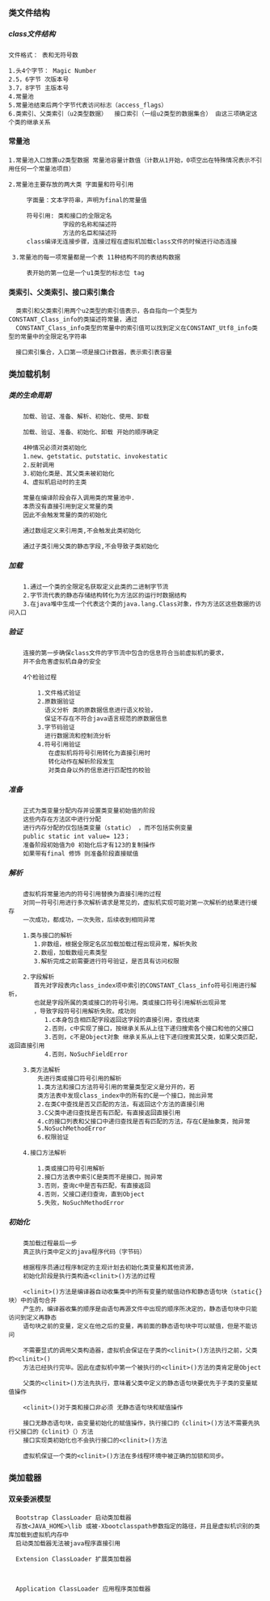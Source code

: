 ### 类文件结构
 
 
##### class文件结构
    文件格式： 表和无符号数

    1.头4个字节： Magic Number
    2.5，6字节 次版本号
    3.7，8字节 主版本号
    4.常量池
    5.常量池结束后两个字节代表访问标志（access_flags）
    6.类索引、父类索引（u2类型数据）  接口索引（一组u2类型的数据集合） 由这三项确定这个类的继承关系
     
#### 常量池
    
    1.常量池入口放置u2类型数据 常量池容量计数值（计数从1开始，0项空出在特殊情况表示不引用任何一个常量池项目）
      
    2.常量池主要存放的两大类 字面量和符号引用
        
         字面量：文本字符串，声明为final的常量值
        
         符号引用: 类和接口的全限定名
                   字段的名称和描述符
                   方法的名臣和描述符
         class编译无连接步骤，连接过程在虚拟机加载class文件的时候进行动态连接
         
     3.常量池的每一项常量都是一个表 11种结构不同的表结构数据
        
         表开始的第一位是一个u1类型的标志位 tag
        
#### 类索引、父类索引、接口索引集合       
      类索引和父类索引用两个u2类型的索引值表示，各自指向一个类型为CONSTANT_Class_info的类描述符常量，通过
      CONSTANT_Class_info类型的常量中的索引值可以找到定义在CONSTANT_Utf8_info类型的常量中的全限定名字符串    
      
      接口索引集合，入口第一项是接口计数器，表示索引表容量
      

### 类加载机制

##### 类的生命周期
        加载、验证、准备、解析、初始化、使用、卸载
        
        加载、验证、准备、初始化、卸载 开始的顺序确定
        
        4种情况必须对类初始化
        1.new、getstatic、putstatic、invokestatic
        2.反射调用
        3.初始化类是、其父类未被初始化
        4、虚拟机启动时的主类
        
        常量在编译阶段会存入调用类的常量池中.
        本质没有直接引用到定义常量的类
        因此不会触发常量的类的初始化
        
        通过数组定义来引用类,不会触发此类初始化
        
        通过子类引用父类的静态字段,不会导致子类初始化
      
##### 加载
        1.通过一个类的全限定名获取定义此类的二进制字节流
        2.字节流代表的静态存储结构转化为方法区的运行时数据结构
        3.在java堆中生成一个代表这个类的java.lang.Class对象，作为方法区这些数据的访问入口
 
##### 验证
        
        连接的第一步确保class文件的字节流中包含的信息符合当前虚拟机的要求，
        并不会危害虚拟机自身的安全
        
        4个检验过程
            
            1.文件格式验证
            2.原数据验证
              语义分析 类的原数据信息进行语义校验，
              保证不存在不符合java语言规范的原数据信息 
            3.字节码验证
              进行数据流和控制流分析       
            4.符号引用验证
               在虚拟机将符号引用转化为直接引用时
               转化动作在解析阶段发生 
               对类自身以外的信息进行匹配性的校验   
               
               
##### 准备
        
        正式为类变量分配内存并设置类变量初始值的阶段
        这些内存在方法区中进行分配
        进行内存分配的仅包括类变量（static） ，而不包括实例变量
        public static int value= 123；
        准备阶段初始值为0 初始化后才有123的复制操作
        如果带有final 修饰 则准备阶段直接赋值
        
##### 解析

        虚拟机将常量池内的符号引用替换为直接引用的过程
        对同一符号引用进行多次解析请求是常见的，虚拟机实现可能对第一次解析的结果进行缓存
        一次成功，都成功，一次失败，后续收到相同异常
        
        1.类与接口的解析
           1.非数组，根据全限定名区加载加载过程出现异常，解析失败
           2.数组，加载数组元素类型
           3.解析完成之前需要进行符号验证，是否具有访问权限
       
        2.字段解析
           首先对字段表内class_index项中索引的CONSTANT_Class_info符号引用进行解析，
           也就是字段所属的类或接口的符号引用。类或接口符号引用解析出现异常
           ，导致字段符号引用解析失败。成功则
              1.c本身包含相匹配字段返回这字段的直接引用，查找结束
              2.否则，c中实现了接口，按继承关系从上往下递归搜索各个接口和他的父接口
              3.否则，c不是Object对象 继承关系从上往下递归搜索其父类，如果父类匹配，返回直接引用
              4.否则，NoSuchFieldError
         
        3.类方法解析
            先进行类或接口符号引用的解析
            1.类方法和接口方法符号引用的常量类型定义是分开的，若
            类方法表中发现class_index中的所有的C是一个接口，抛出异常
            2.在类C中查找是否又匹配的方法，有返回这个方法的直接引用
            3.C父类中递归查找是否有匹配，有直接返回直接引用
            4.c的接口列表和父接口中递归查找是否有匹配的方法，存在C是抽象类，抛异常
            5.NoSuchMethodError
            6.权限验证
         
        4.接口方法解析
            
            1.类或接口符号引用解析
            2.接口方法表中索引C是类而不是接口，抛异常
            3.否则，查询c中是否有匹配，有直接返回
            4.否则，父接口递归查询，直到Object 
            5.失败，NoSuchMethodError
           
##### 初始化
        
        类加载过程最后一步
        真正执行类中定义的java程序代码（字节码） 
        
        根据程序员通过程序制定的主观计划去初始化类变量和其他资源，
        初始化阶段是执行类构造<clinit>()方法的过程
        
        <clinit>()方法是编译器自动收集类中的所有变量的赋值动作和静态语句块（static{}块）中的语句合并
        产生的，编译器收集的顺序是由语句再源文件中出现的顺序所决定的，静态语句块中只能访问到定义再静态
        语句块之前的变量，定义在他之后的变量，再前面的静态语句块中可以赋值，但是不能访问
        
        不需要显式的调用父类构造器，虚拟机会保证在子类的<clinit>()方法执行之前，父类的<clinit>()
        方法已经执行完毕。因此在虚拟机中第一个被执行的<clinit>()方法的类肯定是Object
        
        父类的<clinit>()方法先执行，意味着父类中定义的静态语句块要优先于子类的变量赋值操作
            
        <clinit>()对于类和接口非必须 无静态语句块和赋值操作
        
        接口无静态语句块，由变量初始化的赋值操作，执行接口的《clinit>()方法不需要先执行父接口的《clinit》（）方法
        接口实现类初始化也不会执行接口的<clinit>()方法
        
        虚拟机保证一个类的<clinit>()方法在多线程环境中被正确的加锁和同步。
        
### 类加载器
       
#### 双亲委派模型
     
      Bootstrap ClassLoader 启动类加载器
      存放<JAVA_HOME>\lib 或被-Xbootclasspath参数指定的路径，并且是虚拟机识别的类库加载到虚拟机内存中
      启动类加载器无法被java程序直接引用
      
      Extension ClassLoader 扩展类加载器
      
      
      
      Application ClassLoader 应用程序类加载器
             